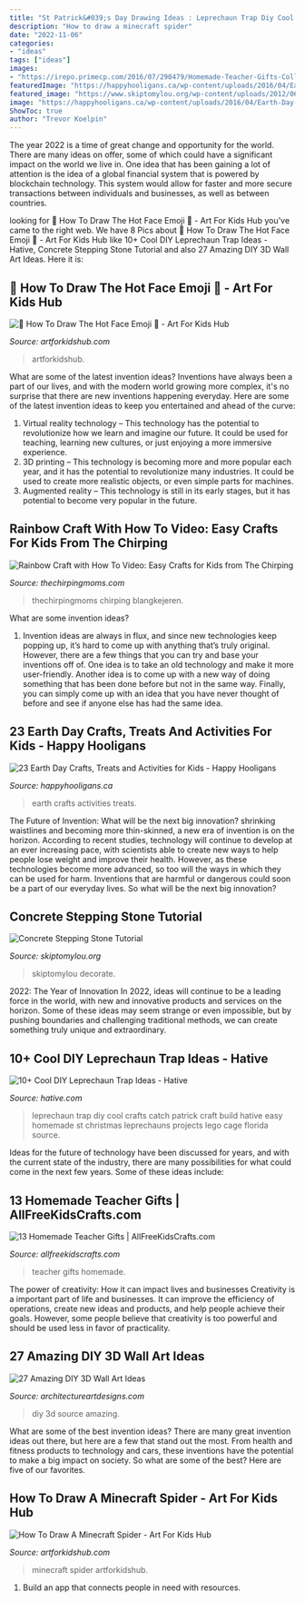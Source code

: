 ```yaml
---
title: "St Patrick&#039;s Day Drawing Ideas : Leprechaun Trap Diy Cool Crafts Catch Patrick Craft Build Hative Easy Homemade St Christmas Leprechauns Projects Lego Cage Florida Source"
description: "How to draw a minecraft spider"
date: "2022-11-06"
categories:
- "ideas"
tags: ["ideas"]
images:
- "https://irepo.primecp.com/2016/07/290479/Homemade-Teacher-Gifts-Collage_ExtraLarge800_ID-1766726.jpg?v=1766726"
featuredImage: "https://happyhooligans.ca/wp-content/uploads/2016/04/Earth-Day-Crafts-for-Kids-Feature.jpg"
featured_image: "https://www.skiptomylou.org/wp-content/uploads/2012/06/DIY-Stepping-Stone1-1.jpg"
image: "https://happyhooligans.ca/wp-content/uploads/2016/04/Earth-Day-Crafts-for-Kids-Feature.jpg"
ShowToc: true
author: "Trevor Koelpin"
---
```



The year 2022 is a time of great change and opportunity for the world. There are many ideas on offer, some of which could have a significant impact on the world we live in. One idea that has been gaining a lot of attention is the idea of a global financial system that is powered by blockchain technology. This system would allow for faster and more secure transactions between individuals and businesses, as well as between countries.

	

		
looking for 🥵 How To Draw The Hot Face Emoji 🥵 - Art For Kids Hub you've came to the right web. We have 8 Pics about 🥵 How To Draw The Hot Face Emoji 🥵 - Art For Kids Hub like 10+ Cool DIY Leprechaun Trap Ideas - Hative, Concrete Stepping Stone Tutorial and also 27 Amazing DIY 3D Wall Art Ideas. Here it is:
		
    
## 🥵 How To Draw The Hot Face Emoji 🥵 - Art For Kids Hub

<img loading=lazy src="https://www.artforkidshub.com/wp-content/uploads/2021/04/How-To-Draw-The-Hot-Face-Emoji-thumbnail.jpg" onerror="this.onerror=null;this.src='https://tse3.mm.bing.net/th?id=OIP.FR2_4lIFdy8jFvrJAJDAMwHaEJ&amp;pid=15.1';" alt="🥵 How To Draw The Hot Face Emoji 🥵 - Art For Kids Hub">

_Source: artforkidshub.com_

>artforkidshub. 

	

What are some of the latest invention ideas?
Inventions have always been a part of our lives, and with the modern world growing more complex, it's no surprise that there are new inventions happening everyday. Here are some of the latest invention ideas to keep you entertained and ahead of the curve: 
1. Virtual reality technology – This technology has the potential to revolutionize how we learn and imagine our future. It could be used for teaching, learning new cultures, or just enjoying a more immersive experience. 
2. 3D printing – This technology is becoming more and more popular each year, and it has the potential to revolutionize many industries. It could be used to create more realistic objects, or even simple parts for machines. 
3. Augmented reality – This technology is still in its early stages, but it has potential to become very popular in the future.

    
## Rainbow Craft With How To Video: Easy Crafts For Kids From The Chirping

<img loading=lazy src="https://thechirpingmoms.com/wp-content/uploads/2018/04/rainbow-craft-pin.jpg" onerror="this.onerror=null;this.src='https://tse2.mm.bing.net/th?id=OIP.cwo44JAfY5Qafc3bMj6PEwHaNa&amp;pid=15.1';" alt="Rainbow Craft with How To Video: Easy Crafts for Kids from The Chirping">

_Source: thechirpingmoms.com_

>thechirpingmoms chirping blangkejeren. 

	

What are some invention ideas?
1. Invention ideas are always in flux, and since new technologies keep popping up, it’s hard to come up with anything that’s truly original. However, there are a few things that you can try and base your inventions off of. One idea is to take an old technology and make it more user-friendly. Another idea is to come up with a new way of doing something that has been done before but not in the same way. Finally, you can simply come up with an idea that you have never thought of before and see if anyone else has had the same idea.

    
## 23 Earth Day Crafts, Treats And Activities For Kids - Happy Hooligans

<img loading=lazy src="https://happyhooligans.ca/wp-content/uploads/2016/04/Earth-Day-Crafts-for-Kids-Feature.jpg" onerror="this.onerror=null;this.src='https://tse4.mm.bing.net/th?id=OIP.HhUe_1XQQaBMO4d8zdHD-AHaLH&amp;pid=15.1';" alt="23 Earth Day Crafts, Treats and Activities for Kids - Happy Hooligans">

_Source: happyhooligans.ca_

>earth crafts activities treats. 

	

The Future of Invention: What will be the next big innovation?
shrinking waistlines and becoming more thin-skinned, a new era of invention is on the horizon. According to recent studies, technology will continue to develop at an ever increasing pace, with scientists able to create new ways to help people lose weight and improve their health. 
However, as these technologies become more advanced, so too will the ways in which they can be used for harm. Inventions that are harmful or dangerous could soon be a part of our everyday lives. So what will be the next big innovation?

    
## Concrete Stepping Stone Tutorial

<img loading=lazy src="https://www.skiptomylou.org/wp-content/uploads/2012/06/DIY-Stepping-Stone1-1.jpg" onerror="this.onerror=null;this.src='https://tse1.mm.bing.net/th?id=OIP.66mHESPMyYlWngWB52yUAQHaKC&amp;pid=15.1';" alt="Concrete Stepping Stone Tutorial">

_Source: skiptomylou.org_

>skiptomylou decorate. 

	

2022: The Year of Innovation
In 2022, ideas will continue to be a leading force in the world, with new and innovative products and services on the horizon. Some of these ideas may seem strange or even impossible, but by pushing boundaries and challenging traditional methods, we can create something truly unique and extraordinary.

    
## 10+ Cool DIY Leprechaun Trap Ideas - Hative

<img loading=lazy src="https://hative.com/wp-content/uploads/2014/06/leprechaun-trap-ideas/11-leprechaun-trap-ideas.jpg" onerror="this.onerror=null;this.src='https://tse2.mm.bing.net/th?id=OIP.3JO5kcPcS9iL2H4T1Aj_ngHaJ4&amp;pid=15.1';" alt="10+ Cool DIY Leprechaun Trap Ideas - Hative">

_Source: hative.com_

>leprechaun trap diy cool crafts catch patrick craft build hative easy homemade st christmas leprechauns projects lego cage florida source. 

	

Ideas for the future of technology have been discussed for years, and with the current state of the industry, there are many possibilities for what could come in the next few years. Some of these ideas include: 

    
## 13 Homemade Teacher Gifts | AllFreeKidsCrafts.com

<img loading=lazy src="https://irepo.primecp.com/2016/07/290479/Homemade-Teacher-Gifts-Collage_ExtraLarge800_ID-1766726.jpg?v=1766726" onerror="this.onerror=null;this.src='https://tse2.mm.bing.net/th?id=OIP.3aPh_5KzmQLqKewQ4adyNwHaLG&amp;pid=15.1';" alt="13 Homemade Teacher Gifts | AllFreeKidsCrafts.com">

_Source: allfreekidscrafts.com_

>teacher gifts homemade. 

	

The power of creativity: How it can impact lives and businesses
Creativity is a important part of life and businesses. It can improve the efficiency of operations, create new ideas and products, and help people achieve their goals. However, some people believe that creativity is too powerful and should be used less in favor of practicality.

    
## 27 Amazing DIY 3D Wall Art Ideas

<img loading=lazy src="https://www.architectureartdesigns.com/wp-content/uploads/2013/11/2516.jpg" onerror="this.onerror=null;this.src='https://tse4.mm.bing.net/th?id=OIP.5zn1Y-ZbJoEy1ORpbGq0igHaLP&amp;pid=15.1';" alt="27 Amazing DIY 3D Wall Art Ideas">

_Source: architectureartdesigns.com_

>diy 3d source amazing. 

	

What are some of the best invention ideas?
There are many great invention ideas out there, but here are a few that stand out the most. From health and fitness products to technology and cars, these inventions have the potential to make a big impact on society. So what are some of the best? Here are five of our favorites.

    
## How To Draw A Minecraft Spider - Art For Kids Hub

<img loading=lazy src="https://www.artforkidshub.com/wp-content/uploads/2021/02/How-To-Draw-A-Minecraft-Spider-thumbnail.jpg" onerror="this.onerror=null;this.src='https://tse1.mm.bing.net/th?id=OIP.2618eSm6FSLljD6BVZi_gQHaEJ&amp;pid=15.1';" alt="How To Draw A Minecraft Spider - Art For Kids Hub">

_Source: artforkidshub.com_

>minecraft spider artforkidshub. 

	

1. Build an app that connects people in need with resources.

